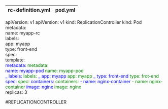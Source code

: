 
| rc-definition.yml | pod.yml|
| - | - |

 apiVersion: v1                                                     apiVersion: v1 
	kind: ReplicationController                              kind: Pod  
	  metadata:                                                       
		  name: myapp-rc                                          
		  labels:                                                          
			  app: myapp                                            
			  type: front-end                                           
spec:                                                                    
	template:                                                          
		<span style="color:blue">  metadata:  </span>                                                   <span style="color:green">metadata:</span>                                             
		  <span style="color:blue">  name: myapp-pod    </span>                                       <span style="color:green">name: myapp-pod</span>                                             
	     <span style="color:blue">_ labels:</span>                                                            <span style="color:green">labels:</span>
		   <span style="color:blue">_ app: myapp</span>                                                    <span style="color:green">app: myapp</span>
            <span style="color:blue">_ type: front-end</span>                                              <span style="color:green">type: frot-end</span>
		<span style="color:blue">    spec:</span>                                                           <span style="color:green"> spec:</span>
		  <span style="color:blue">  containers:</span>                                                     <span style="color:green">containers:</span>
	      <span style="color:blue">   - name: nginx-container</span>                                <span style="color:green">- name: nginx-container</span> 
	 	<span style="color:blue">    image: nginx</span>                                                  <span style="color:green">image: nginx    </span>     
replicas: 3 


 #REPLICATIONCONTROLLER
